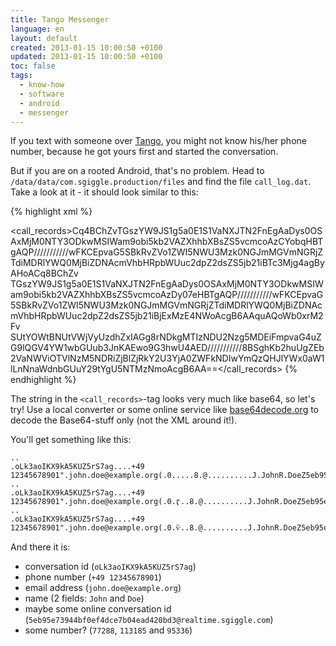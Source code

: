 ```yaml
---
title: Tango Messenger
language: en
layout: default
created: 2013-01-15 10:00:50 +0100
updated: 2013-01-15 10:00:50 +0100
toc: false
tags:
  - know-how
  - software
  - android
  - messenger
---
```

If you text with someone over [Tango](https://play.google.com/store/apps/details?id=com.sgiggle.production), you might
not know his/her phone number, because he got yours first and started the conversation.

But if you are on a rooted Android, that's no problem. Head to `/data/data/com.sgiggle.production/files` and find the
file `call_log.dat`. Take a look at it - it should look similar to this:

{% highlight xml %}
<?xml version="1.0" encoding="utf-8"?>
<call_records>Cq4BChZvTGszYW9JS1g5a0E1S1VaNXJTN2FnEgAaDys0OSAxMjM0NTY3ODkwMSIWam9obi5kb2VAZXhhbXBsZS5vcmcoAzCYobqHBTgAQP///////////wFKCEpvaG5SBkRvZVo1ZWI5NWU3Mzk0NGJmMGVmNGRjZTdiMDRlYWQ0MjBiZDNAcmVhbHRpbWUuc2dpZ2dsZS5jb21iBTc3Mjg4agByAHoACq8BChZv
TGszYW9JS1g5a0E1S1VaNXJTN2FnEgAaDys0OSAxMjM0NTY3ODkwMSIWam9obi5kb2VAZXhhbXBsZS5vcmcoAzDy07eHBTgAQP///////////wFKCEpvaG5SBkRvZVo1ZWI5NWU3Mzk0NGJmMGVmNGRjZTdiMDRlYWQ0MjBiZDNAcmVhbHRpbWUuc2dpZ2dsZS5jb21iBjExMzE4NWoAcgB6AAquAQoWb0xrM2Fv
SUtYOWtBNUtVWjVyUzdhZxIAGg8rNDkgMTIzNDU2Nzg5MDEiFmpvaG4uZG9lQGV4YW1wbGUub3JnKAEwo9G3hwU4AED///////////8BSghKb2huUgZEb2VaNWViOTVlNzM5NDRiZjBlZjRkY2U3YjA0ZWFkNDIwYmQzQHJlYWx0aW1lLnNnaWdnbGUuY29tYgU5NTMzNmoAcgB6AA==</call_records>
{% endhighlight %}

The string in the `<call_records>`-tag looks very much like base64, so let's try! Use a local converter or some online
service like [base64decode.org](http://www.base64decode.org/) to decode the Base64-stuff only (not the XML around it!).

You'll get something like this:

~~~
..
.oLk3aoIKX9kA5KUZ5rS7ag....+49 12345678901".john.doe@example.org(.0.....8.@..........J.JohnR.DoeZ5eb95e73944bf0ef4dce7b04ead420bd3@realtime.sgiggle.comb.77288j.r.z.
..
.oLk3aoIKX9kA5KUZ5rS7ag....+49 12345678901".john.doe@example.org(.0.ӷ..8.@..........J.JohnR.DoeZ5eb95e73944bf0ef4dce7b04ead420bd3@realtime.sgiggle.comb.113185j.r.z.
..
.oLk3aoIKX9kA5KUZ5rS7ag....+49 12345678901".john.doe@example.org(.0.ѷ..8.@..........J.JohnR.DoeZ5eb95e73944bf0ef4dce7b04ead420bd3@realtime.sgiggle.comb.95336j.r.z.
~~~

And there it is:

* conversation id (`oLk3aoIKX9kA5KUZ5rS7ag`)
* phone number (`+49 12345678901`)
* email address (`john.doe@example.org`)
* name (2 fields: `John` and `Doe`)
* maybe some online conversation id (`5eb95e73944bf0ef4dce7b04ead420bd3@realtime.sgiggle.com`)
* some number? (`77288`, `113185` and `95336`)
